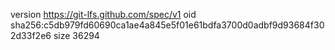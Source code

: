version https://git-lfs.github.com/spec/v1
oid sha256:c5db979fd60690ca1ae4a845e5f01e61bdfa3700d0adbf9d93684f302d33f2e6
size 36294
